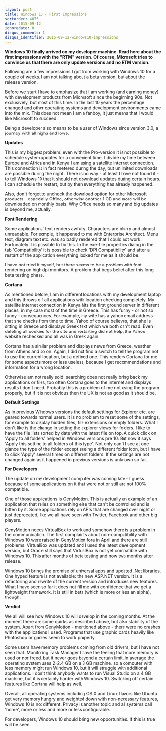 ```yaml
---
layout: post
title: Windows 10 - First Impressions
sortorder: 4075
date: 2015-09-12
ignoredate: 0
disqus_comments: 1
disqus_identifier: 2015-09-12-windows10-impressions
---
```


**Windows 10 finally arrived on my developer machine. Read here about the first impressions with the "RTM" version. Of course, Microsoft tries to convince us that there are only update versions and no RTM version.**

Following are a few impressions I got from working with Windows 10 for a couple of weeks. I am not talking about a beta version, but about the release version.

Before we start I have to emphasize that I am working (and earning money) with development products from Microsoft since the beginning 90s. Not exclusively, but most of this time. In the last 10 years the percentage changed and other operating systems and development environments came into the mix. This does not mean I am a fanboy, it just means that I would like Microsoft to succeed.

Being a developer also means to be a user of Windows since version 3.0, a journey with all highs and lows.

**Updates**

This is my biggest problem: even with the Pro-version it is not possible to schedule system updates for a convenient time. I divide my time between Europe and Africa and in Kenya I am using a satellite internet connection. This connection is in fact metered during the day, but unlimited downloads are possible during the night. There is no way - at least I have not found it - to tell Windows 10 that it should not download updates during certain hours. I can schedule the restart, but by then everything has already happened.

Also, don't forget to uncheck the download option for other Microsoft products - especially Office, otherwise another 1 GB and more will be downloaded on monthly basis. Why Office needs so many and big updates is beyond me, actually.

**Font Rendering**

Some applications' text renders awfully. Characters are blurry and almost unreadable. For exmple, it happened to me with Enterprise Architect. Menu text, diagram text etc. was so badly rendered that I could not work. Fortunately it is possible to fix this. In the exe-file properties dialog in the tab 'Compatibility' it is possible to check 'DPI Compatibility' and after a restart of the application everything looked for me as it should be.

I have not tried it myself, but there seems to be a problem with font rendering on high dpi monitors. A problem that begs belief after this long beta testing phase.

**Cortana**

As mentioned before, I am in different locations with my development laptop and this throws off all applications with location checking completely. My satellite internet connection in Kenya hits the first ground server in different places, in my case most of the time in Greece. This has funny - or not so funny - consequences. For example, my wife has a yahoo email address that she checks from time to time. Yahoo of course believes, that she is sitting in Greece and displays Greek text which we both can't read. Even deleting all cookies for the site and restarting did not help, the Yahoo website rechecked and all was in Greek again.

Cortana has a similar problem and displays news from Greece, weather from Athens and so on. Again, I did not find a switch to tell the program not to use the current location, but a defined one. This renders Cortana for me for some aspects more or less useless, because I get recommendations and information for a wrong location.

Otherwise am not really sold: searching does not really bring back my applications or files, too often Cortana goes to the internet and displays results I don't need. Probably this is a problem of me not using the program properly, but if it is not obvious then the UX is not as good as it should be.

**Default Settings**

As in previous Windows versions the default settings for Explorer etc. are geared towards normal users. It is no problem to reset some of the settings, for example to display hidden files, file extensions or empty folders. What I don't like is the change in setting the explorer views for folders. I like to have the file lists sorted by date with the latest file on top. A quick click on 'Apply to all folders' helped in Windows versions pre 10. But now it says 'Apply this setting to all folders of this type'. Not only can't I see at one glance the type of the folder except seeing a different folder icon, but I have to click 'Apply' several times on different folders. If the settings are not changed again as it happened in previous versions is unknown so far.  

**For Developers**

The update on my development computer was coming late - I guess because of some applications on it that were not or still are not 100% compatible.

One of those applications is GenyMotion. This is actually an example of an application that relies on something else that can't be controlled and is bitten by it. Some applications rely on APIs that are changed over night or just deprecated, like we all have seen with Twitter, Facebook and other big players.

GenyMotion needs VirtualBox to work and somehow there is a problem in the communication. The first complaints about non-compatibility with Windows 10 were raised in GenyMotion fora in April and there are still problems. VirtualBox was updated and I used the latest development version, but Oracle still says that VirtualBox is not yet compatible with Windows 10. This after months of beta testing and now two months after release.

Windows 10 brings the promise of universal apps and updated .Net libraries. One hyped feature is not available: the new ASP.NET version. It is a refactoring and rewrite of the current version and introduces new features. What I have seen so far it does not fill me with confidence that we get a lightweight framework. It is still in beta (which is more or less an alpha), though.

**Verdict**

We all will see how Windows 10 will develop in the coming months. At the moment there are some quirks as described above, but also stability of the system. Apart from GenyMotion - mentioned above - there were no crashes with the applications I used. Programs that use graphic cards heavily like Photoshop or games seem to work properly.

Some users have memory problems coming from old drivers, but I have not seen that. Monitoring Task Manager I have the feeling that more memory is used or nor freed, but it never goes beyond a certain limit. In average the operating system uses 2-2.4 GB on a 8 GB machine, so a computer with less memory might run Windows 10, but it will struggle with additional applications. I don't think anybody wants to run Visual Studio on a 4 GB machine, but it is certainly harder with Windows 10. Switching off certain features like Cortana will help as well.

Overall, all operating systems including OS X and Linux flavors like Ubuntu get very memory hungry and weighted down with non-necessary features, Windows 10 is not different. Privacy is another topic and all systems call 'home', more or less and more or less configurable.

For developers, Windows 10 should bring new opportunities. If this is true will be seen.  
